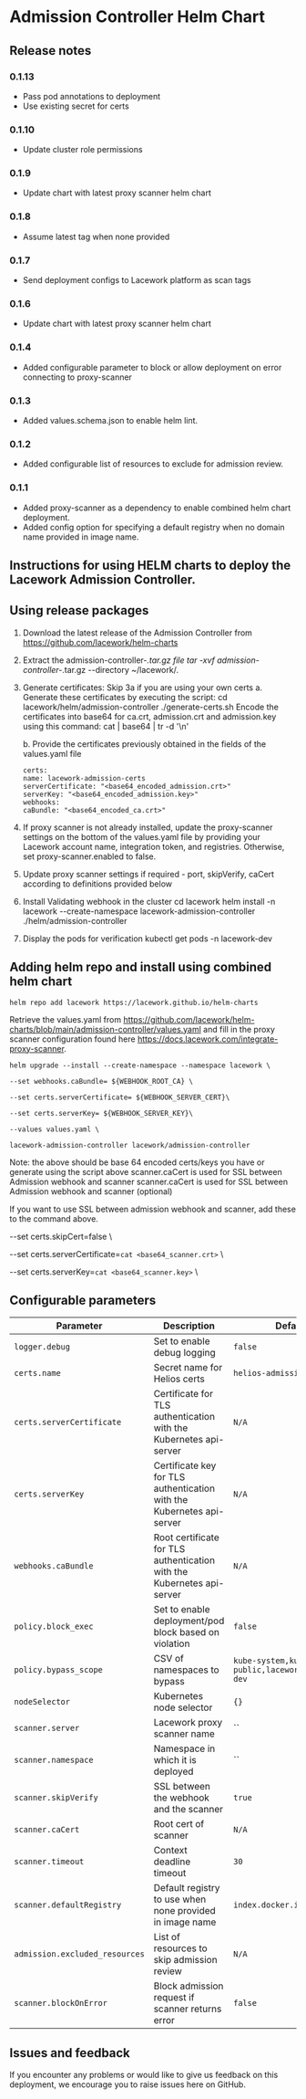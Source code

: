 # Admission Controller Helm Chart

## Release notes
### 0.1.13
- Pass pod annotations to deployment
- Use existing secret for certs
### 0.1.10
- Update cluster role permissions
### 0.1.9
- Update chart with latest proxy scanner helm chart
### 0.1.8
- Assume latest tag when none provided
### 0.1.7
- Send deployment configs to Lacework platform as scan tags
### 0.1.6
- Update chart with latest proxy scanner helm chart
### 0.1.4
- Added configurable parameter to block or allow deployment on error connecting to proxy-scanner
### 0.1.3
- Added values.schema.json to enable helm lint.
### 0.1.2
- Added configurable list of resources to exclude for admission review.
### 0.1.1
- Added proxy-scanner as a dependency to enable combined helm chart deployment.
- Added config option for specifying a default registry when no domain name provided in image name.

## Instructions for using HELM charts to deploy the Lacework Admission Controller.

## Using release packages

1. Download the latest release of the Admission Controller from https://github.com/lacework/helm-charts

2. Extract the admission-controller-*.tar.gz file
tar -xvf admission-controller-*.tar.gz --directory ~/lacework/.

3. Generate certificates: Skip 3a if you are using your own certs
   a. Generate these certificates by executing the script:
   cd lacework/helm/admission-controller
   ./generate-certs.sh
   Encode the certificates into base64 for ca.crt, admission.crt and admission.key using this command:
   cat <file-name> | base64 | tr -d '\n'
   
   b. Provide the certificates previously obtained in the fields of the values.yaml file
   ```
   certs:
   name: lacework-admission-certs
   serverCertificate: "<base64_encoded_admission.crt>"
   serverKey: "<base64_encoded_admission.key>"
   webhooks:
   caBundle: "<base64_encoded_ca.crt>"
   ```
   
4. If proxy scanner is not already installed, update the proxy-scanner settings on the bottom of the values.yaml file by providing your Lacework account name, integration token, and registries. Otherwise, set proxy-scanner.enabled to false.

5. Update proxy scanner settings if required - port, skipVerify, caCert according to definitions provided below

6. Install Validating webhook in the cluster
cd lacework
helm install -n lacework --create-namespace lacework-admission-controller ./helm/admission-controller

7.  Display the pods for verification
kubectl get pods -n lacework-dev
    
## Adding helm repo and install using combined helm chart
`helm repo add lacework https://lacework.github.io/helm-charts`

Retrieve the values.yaml from https://github.com/lacework/helm-charts/blob/main/admission-controller/values.yaml and fill in the proxy scanner configuration found here https://docs.lacework.com/integrate-proxy-scanner.

`helm upgrade --install --create-namespace --namespace lacework \`

`--set webhooks.caBundle= ${WEBHOOK_ROOT_CA} \`

`--set certs.serverCertificate= ${WEBHOOK_SERVER_CERT}\`

`--set certs.serverKey= ${WEBHOOK_SERVER_KEY}\`

`--values values.yaml \`

`lacework-admission-controller lacework/admission-controller`

Note: the above should be base 64 encoded certs/keys you have or generate using the script above
scanner.caCert is used for SSL between Admission webhook and scanner
scanner.caCert is used for SSL between Admission webhook and scanner (optional)

If you want to use SSL between admission webhook and scanner, add these to the command above.

--set certs.skipCert=false \

--set certs.serverCertificate=`cat <base64_scanner.crt>` \

--set certs.serverKey=`cat <base64_scanner.key>` \

## Configurable parameters

| Parameter                         | Description                                                                 | Default                   | Mandatory               |
| --------------------------------- | --------------------------------------------------------------------------- | ------------------------- | ----------------------- |
| `logger.debug           `         | Set to enable debug logging                                                 | `false`                   | `YES`                   |
| `certs.name`                      | Secret name for Helios certs                                                | `helios-admission-certs`  | `YES`                   |
| `certs.serverCertificate`         | Certificate for TLS authentication with the Kubernetes api-server           | `N/A`                     | `YES`                   |
| `certs.serverKey`                 | Certificate key for TLS authentication with the Kubernetes api-server       | `N/A`                     | `YES`                   |
| `webhooks.caBundle`               | Root certificate for TLS authentication with the Kubernetes api-server      | `N/A`                     | `YES`                   |
| `policy.block_exec   `            | Set to enable deployment/pod block based on violation                       | `false`                   | `YES`                   |
| `policy.bypass_scope`             | CSV of namespaces to bypass                                                 | `kube-system,kube-public,lacework,lacework-dev`     | `YES`                   |
| `nodeSelector`                    | Kubernetes node selector                                                    | `{}`                      | `NO`                    |
| `scanner.server`                  | Lacework proxy scanner name                                                 | ``                        | `YES`                   |
| `scanner.namespace`               | Namespace in which it is deployed                                           | ``                        | `YES`                   |
| `scanner.skipVerify`              | SSL between the webhook and the scanner                                     | `true`                    | `NO`                    |
| `scanner.caCert`                  | Root cert of scanner                                                        | `N/A`                     | `YES`                   |
| `scanner.timeout`                 | Context deadline timeout                                                    | `30`                      | `NO`                    |
| `scanner.defaultRegistry`         | Default registry to use when none provided in image name                    | `index.docker.io`         | `NO`                    |
| `admission.excluded_resources`    | List of resources to skip admission review                                  | `N/A`                     | `NO`                    |
| `scanner.blockOnError`            | Block admission request if scanner returns error                            | `false`                   | `YES`                   |


## Issues and feedback

If you encounter any problems or would like to give us feedback on this deployment, we encourage you to raise issues here on GitHub.
